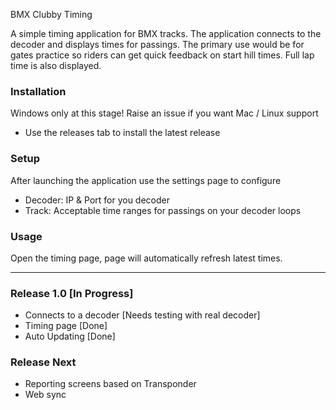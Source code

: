 BMX Clubby Timing 

A simple timing application for BMX tracks. The application connects to the decoder and displays times for passings. The primary use would be for gates practice so riders can get quick feedback on start hill times. Full lap time is also displayed. 


### Installation

Windows only at this stage! Raise an issue if you want Mac / Linux support

*  Use the releases tab to install the latest release

### Setup 

After launching the application use the settings page to configure
  
  * Decoder: IP & Port for you decoder
  * Track: Acceptable time ranges for passings on your decoder loops 

### Usage

Open the timing page, page will automatically refresh latest times. 

___

### Release 1.0 [In Progress]
* Connects to a decoder [Needs testing with real decoder]
* Timing page [Done]
* Auto Updating [Done]

### Release Next 
* Reporting screens based on Transponder
* Web sync